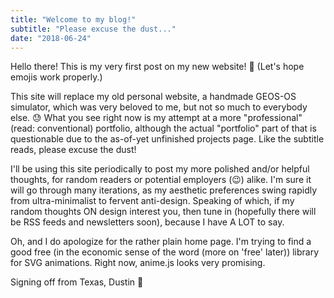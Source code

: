 ```yaml
---
title: "Welcome to my blog!"
subtitle: "Please excuse the dust..."
date: "2018-06-24"
---
```


Hello there! This is my very first post on my new website! 🎉 (Let's hope emojis work properly.)

This site will replace my old personal website, a handmade GEOS-OS simulator, which was very beloved to me, but not so much to everybody else. 😓 What you see right now is my attempt at a more "professional" (read: conventional) portfolio, although the actual "portfolio" part of that is questionable due to the as-of-yet unfinished projects page. Like the subtitle reads, please excuse the dust!

I'll be using this site periodically to post my more polished and/or helpful thoughts, for random readers or potential employers (😉) alike. I'm sure it will go through many iterations, as my aesthetic preferences swing rapidly from ultra-minimalist to fervent anti-design. Speaking of which, if my random thoughts ON design interest you, then tune in (hopefully there will be RSS feeds and newsletters soon), because I have A LOT to say. 

Oh, and I do apologize for the rather plain home page. I'm trying to find a good free (in the economic sense of the word (more on 'free' later)) library for SVG animations. Right now, anime.js looks very promising.

Signing off from Texas,
Dustin 🤠